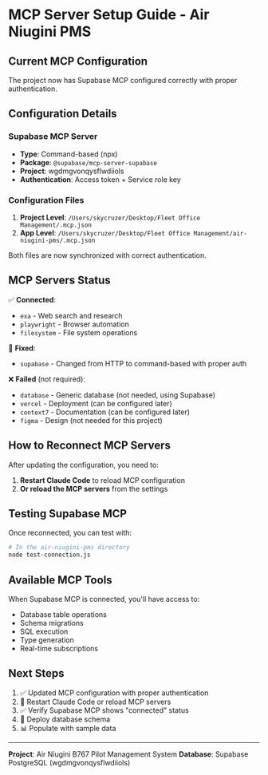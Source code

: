 # MCP Server Setup Guide - Air Niugini PMS

## Current MCP Configuration

The project now has Supabase MCP configured correctly with proper authentication.

## Configuration Details

### Supabase MCP Server
- **Type**: Command-based (npx)
- **Package**: `@supabase/mcp-server-supabase`
- **Project**: wgdmgvonqysflwdiiols
- **Authentication**: Access token + Service role key

### Configuration Files

1. **Project Level**: `/Users/skycruzer/Desktop/Fleet Office Management/.mcp.json`
2. **App Level**: `/Users/skycruzer/Desktop/Fleet Office Management/air-niugini-pms/.mcp.json`

Both files are now synchronized with correct authentication.

## MCP Servers Status

✅ **Connected**:
- `exa` - Web search and research
- `playwright` - Browser automation
- `filesystem` - File system operations

🔧 **Fixed**:
- `supabase` - Changed from HTTP to command-based with proper auth

❌ **Failed** (not required):
- `database` - Generic database (not needed, using Supabase)
- `vercel` - Deployment (can be configured later)
- `context7` - Documentation (can be configured later)
- `figma` - Design (not needed for this project)

## How to Reconnect MCP Servers

After updating the configuration, you need to:

1. **Restart Claude Code** to reload MCP configuration
2. **Or reload the MCP servers** from the settings

## Testing Supabase MCP

Once reconnected, you can test with:

```bash
# In the air-niugini-pms directory
node test-connection.js
```

## Available MCP Tools

When Supabase MCP is connected, you'll have access to:
- Database table operations
- Schema migrations
- SQL execution
- Type generation
- Real-time subscriptions

## Next Steps

1. ✅ Updated MCP configuration with proper authentication
2. 🔄 Restart Claude Code or reload MCP servers
3. ✅ Verify Supabase MCP shows "connected" status
4. 🚀 Deploy database schema
5. 📊 Populate with sample data

---

**Project**: Air Niugini B767 Pilot Management System
**Database**: Supabase PostgreSQL (wgdmgvonqysflwdiiols)
